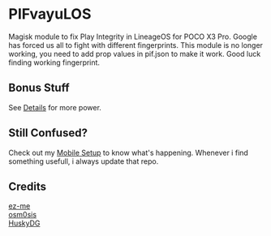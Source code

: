 # PIFvayuLOS
Magisk module to fix Play Integrity in LineageOS for POCO X3 Pro. Google has forced us all to fight with different fingerprints. This module is no longer working, you need to add prop values in pif.json to make it work. Good luck finding working fingerprint.

## Bonus Stuff
See [Details](Details.md) for more power.

## Still Confused?
Check out my [Mobile Setup](https://github.com/ToucH9000/Mobile-Specification) to know what's happening. Whenever i find something usefull, i always update that repo.

## Credits
[ez-me](https://github.com/ez-me)<br>
[osm0sis](https://github.com/osm0sis)<br>
[HuskyDG](https://github.com/HuskyDG)
